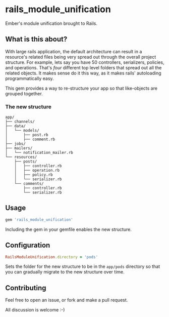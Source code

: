 # rails_module_unification
Ember's module unification brought to Rails.

## What is this about?

With large rails application, the default architecture can result in a resource's related files being very spread out through the overall project structure. For example, lets say you have 50 controllers, serializers, policies, and operations. That's _four_ different top level folders that spread out all the related objects. It makes sense do it this way, as it makes rails' autoloading programmatically easy.

This gem provides a way to re-structure your app so that like-objects are grouped together.

### The new structure


```
app/
├── channels/
├── data/
│   └── models/
│       ├── post.rb
│       ├── comment.rb
├── jobs/
├── mailers/
│   └── notification_mailer.rb
└── resources/
    ├── posts/
    │   ├── controller.rb
    │   ├── operation.rb
    │   ├── policy.rb
    │   └── serializer.rb
    └── comments/
        ├── controller.rb
        └── serializer.rb

```

## Usage

```ruby
gem 'rails_module_unification'
```

Including the gem in your gemfile enables the new structure.

## Configuration

```ruby
RailsModuleUnification.directory = 'pods'
```

Sets the folder for the new structure to be in the `app/pods` directory so that you can gradually migrate to the new structure over time.

## Contributing

Feel free to open an issue, or fork and make a pull request.

All discussion is welcome :-)
